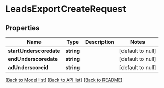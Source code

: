 # LeadsExportCreateRequest

## Properties
Name | Type | Description | Notes
------------ | ------------- | ------------- | -------------
**startUnderscoredate** | **string** |  | [default to null]
**endUnderscoredate** | **string** |  | [default to null]
**adUnderscoreid** | **string** |  | [default to null]

[[Back to Model list]](../README.md#documentation-for-models) [[Back to API list]](../README.md#documentation-for-api-endpoints) [[Back to README]](../README.md)


